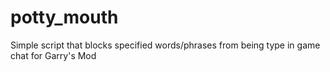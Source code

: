 # potty_mouth
Simple script that blocks specified words/phrases from being type in game chat for Garry's Mod
